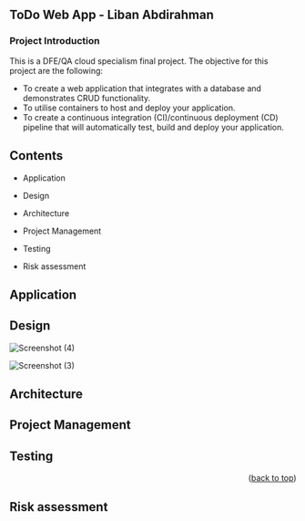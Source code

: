 
<!-- ABOUT THE PROJECT -->
## ToDo Web App - Liban Abdirahman

### Project Introduction

This is a DFE/QA cloud specialism final project. The objective for this project are the following:

* To create a web application that integrates with a database and demonstrates CRUD functionality.
* To utilise containers to host and deploy your application.
* To create a continuous integration (CI)/continuous deployment (CD) pipeline that will automatically test, build and deploy your application.

<!-- ABOUT THE PROJECT -->
## Contents

* Application

* Design

* Architecture

* Project Management

* Testing

* Risk assessment


## Application





<!-- ROADMAP -->
## Design
 


![Screenshot (4)](https://user-images.githubusercontent.com/111815447/198462484-36e6ea70-2c05-4258-8d52-f23ceb5b6eca.png)





![Screenshot (3)](https://user-images.githubusercontent.com/111815447/198452675-38c1c69d-517f-4f2c-844d-5a9899532ba2.png)





<!-- CONTRIBUTING -->
## Architecture






<!-- LICENSE -->
## Project Management





<!-- CONTACT -->
## Testing



<p align="right">(<a href="#readme-top">back to top</a>)</p>


<!-- LICENSE -->
## Risk assessment



